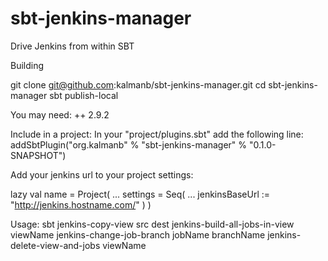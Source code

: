 sbt-jenkins-manager
===================

Drive Jenkins from within SBT

Building


git clone git@github.com:kalmanb/sbt-jenkins-manager.git
 cd sbt-jenkins-manager
 sbt
 publish-local

You may need:
 ++ 2.9.2


Include in a project:
In your "project/plugins.sbt" add the following line:
addSbtPlugin("org.kalmanb" % "sbt-jenkins-manager" % "0.1.0-SNAPSHOT")

Add your jenkins url to your project settings:

 lazy val name = Project(
    ...
    settings = Seq(
      ...
      jenkinsBaseUrl := "http://jenkins.hostname.com/"
    )
 )

Usage:
 sbt
 jenkins-copy-view src dest
 jenkins-build-all-jobs-in-view viewName
 jenkins-change-job-branch jobName branchName
 jenkins-delete-view-and-jobs viewName

